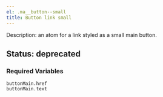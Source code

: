 ```yaml
---
el: .ma__button--small
title: Button link small
---
```

Description: an atom for a link styled as a small main button.
## Status: deprecated
### Required Variables
~~~
buttonMain.href
buttonMain.text
~~~